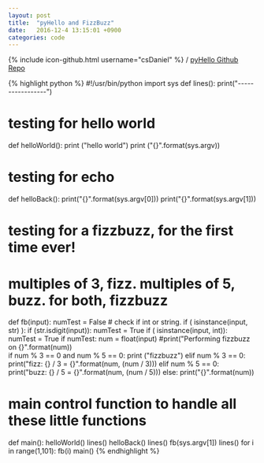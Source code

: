 ```yaml
---
layout: post
title:  "pyHello and FizzBuzz"
date:   2016-12-4 13:15:01 +0900
categories: code
---
```

{% include icon-github.html username="csDaniel" %} /
[pyHello Github Repo](https://github.com/csDaniel/pyHello)

{% highlight python %}
#!/usr/bin/python
import sys
def lines():
	print("-----------------")
# testing for hello world
def helloWorld():
	print ("hello world")
	print ("{}".format(sys.argv))
# testing for echo
def helloBack():
	print("{}".format(sys.argv[0]))
	print("{}".format(sys.argv[1]))
# testing for a fizzbuzz, for the first time ever!
# multiples of 3, fizz. multiples of 5, buzz. for both, fizzbuzz
def fb(input):
	numTest = False
	# check if int or string. 
	if ( isinstance(input, str)  ):
		if (str.isdigit(input)):
			numTest = True
	if ( isinstance(input, int)):
		numTest = True
	if numTest:
		num = float(input)
		#print("Performing fizzbuzz on {}".format(num))		
		if num % 3 == 0 and num % 5 == 0:
			print ("fizzbuzz")
		elif num % 3 == 0:
			print("fizz: {} / 3 = {}".format(num, (num / 3)))
		elif num % 5 == 0: 
			print("buzz: {} / 5 = {}".format(num, (num / 5)))
		else:
			print("{}".format(num))
# main control function to handle all these little functions
def main():
	helloWorld()
	lines()
	helloBack()
	lines()
	fb(sys.argv[1])
	lines()
	for i in range(1,101):
		fb(i)
main()
{% endhighlight %}
